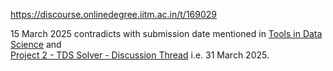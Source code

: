 https://discourse.onlinedegree.iitm.ac.in/t/169029

15 March 2025 contradicts with submission date mentioned in <a class="inline-onebox" href="https://tds.s-anand.net/#/project-2" rel="noopener nofollow ugc">Tools in Data Science</a> and<br/>
<a class="inline-onebox" href="https://discourse.onlinedegree.iitm.ac.in/t/project-2-tds-solver-discussion-thread/169029">Project 2 - TDS Solver - Discussion Thread</a> i.e. 31 March 2025.